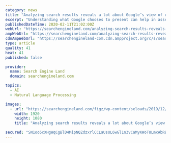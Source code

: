 ```yaml
---
category: news
title: "Analyzing search results reveals a lot about Google’s view of useful content"
excerpt: "Understanding what Google chooses to present can help in assessing the types of searcher intent you can address with your content."
publishedDateTime: 2020-02-11T21:02:00Z
webUrl: "https://searchengineland.com/analyzing-search-results-reveals-a-lot-about-googles-view-of-useful-content-329044"
ampWebUrl: "https://searchengineland.com/analyzing-search-results-reveals-a-lot-about-googles-view-of-useful-content-329044/amp"
cdnAmpWebUrl: "https://searchengineland-com.cdn.ampproject.org/c/s/searchengineland.com/analyzing-search-results-reveals-a-lot-about-googles-view-of-useful-content-329044/amp"
type: article
quality: 41
heat: 41
published: false

provider:
  name: Search Engine Land
  domain: searchengineland.com

topics:
  - AI
  - Natural Language Processing

images:
  - url: "https://searchengineland.com/figz/wp-content/seloads/2019/12/google-search-bar-stock-1920.jpg"
    width: 1920
    height: 1080
    title: "Analyzing search results reveals a lot about Google’s view of useful content"

secured: "SN1oo5cXHgWqCgBlD4MipNQZdzxrlCCLaUsUL6wGl1n3vCaMyKWoTULmxAbRBYzKie8m7lFXfFHOoDKEsgEzFwQL6tocacWiBzv0Y0IcF12YXXX810EGlbKU32GiGtUkeaU3FBD2SoEOgSmfomZA9Bje+Ungv/CoYmhCfNAFASSXNMqXDkiZB2P+wCb1Dp4I4ciCcGMNu08e2Nz1+0IqOXAv7kokyaxPGl8nZWGlpop+5/2iDn1/utrzqEd/AVOrpY0yN86vk5N4nnLkjGjItmbXhV1WPZ0yimmmQRuluWkcuC4AaknCnrkvBOHBLpxQ;m+kOxTUx0cWojFz/IM8iLw=="
---
```


